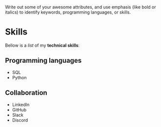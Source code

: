 Write out some of your awesome attributes, and use emphasis (like bold or italics) to identify keywords, programming languages, or skills. 

# Skills

Bellow is a _list_ of my **technical skills**: 

## Programming languages
- SQL
- Python

## Collaboration 
- LinkedIn 
- GitHub
- Slack 
- Discord
